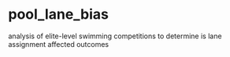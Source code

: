 # pool_lane_bias
analysis of elite-level swimming competitions to determine is lane assignment affected outcomes
